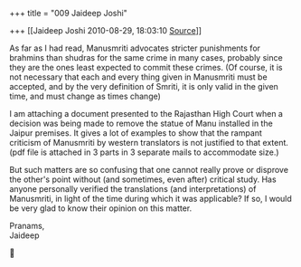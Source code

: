 +++
title = "009 Jaideep Joshi"

+++
[[Jaideep Joshi	2010-08-29, 18:03:10 [Source](https://groups.google.com/g/samskrita/c/s5dEjmePM6A)]]



As far as I had read, Manusmriti advocates stricter punishments for brahmins than shudras for the same crime in many cases, probably since they are the ones least expected to commit these crimes. (Of course, it is not necessary that each and every thing given in Manusmriti must be accepted, and by the very definition of Smriti, it is only valid in the given time, and must change as times change)  

  
I am attaching a document presented to the Rajasthan High Court when a decision was being made to remove the statue of Manu installed in the Jaipur premises. It gives a lot of examples to show that the rampant criticism of Manusmriti by western translators is not justified to that extent. (pdf file is attached in 3 parts in 3 separate mails to accommodate size.)  
  
But such matters are so confusing that one cannot really prove or disprove the other's point without (and sometimes, even after) critical study. Has anyone personally verified the translations (and interpretations) of Manusmriti, in light of the time during which it was applicable? If so, I would be very glad to know their opinion on this matter.  
  
Pranams,  
Jaideep



